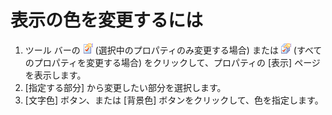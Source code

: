 # 表示の色を変更するには

1. ツール バーの
![[現在の設定プロパティ]](../../images/properties.png)
(選択中のプロパティのみ変更する場合) または
![[すべての設定のプロパティ]](../../images/allproperties.png)
(すべてのプロパティを変更する場合) をクリックして、プロパティの \[表示\] ページを表示します。
2. \[指定する部分\] から変更したい部分を選択します。
3. \[文字色\] ボタン、または \[背景色\] ボタンをクリックして、色を指定します。

